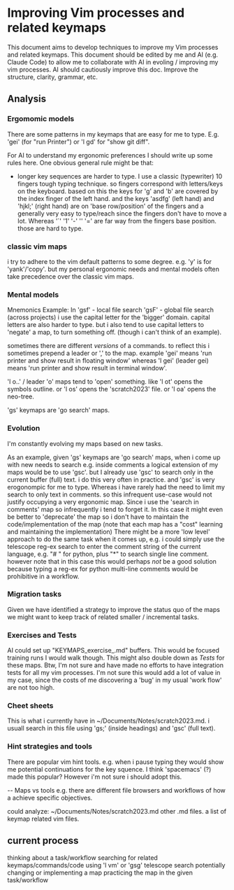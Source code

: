 
# Improving Vim processes and related keymaps
This document aims to develop techniques to improve my Vim processes and related keymaps.
This document should be edited by me and AI (e.g. Claude Code) to allow me to collaborate with AI in evoling / improving my vim processes.
AI should cautiously improve this doc. Improve the structure, clarity, grammar, etc.

## Analysis

### Ergomomic models
There are some patterns in my keymaps that are easy for me to type. E.g. 'gei' (for "run Printer") or 'l gd' for "show
git diff".

For AI to understand my ergonomic preferences I should write up some rules here.
One obvious general rule might be that:
- longer key sequences are harder to type.
I use a classic (typewriter) 10 fingers tough typing technique. so fingers correspond with letters/keys on the keyboard.
based on this the keys for 'g' and 'b' are covered by the index finger of the left hand. and the keys 'asdfg' (left
hand) and 'hjkl;' (right hand) are on 'base row/position' of the fingers and a generally very easy to type/reach since
the fingers don't have to move a lot. Whereas '`' '1' '-' '\' '=' are far way from the fingers base position. those are
hard to type.

### classic vim maps
i try to adhere to the vim default patterns to some degree. e.g. 'y' is for 'yank'/'copy'.
but my personal ergonomic needs and mental models often take precedence over the classic vim maps.

### Mental models
Mnemonics
Example: In
'gsf'  - local file search
'gsF'  - global file search (across projects)
i use the capital letter for the 'bigger' domain. capital letters are also harder to type.
but i also tend to use capital letters to 'negate' a map, to turn something off. (though i can't think of an example).

sometimes there are different *versions* of a commands. to reflect this i sometimes prepend a leader or ',' to the map.
example 'gei' means 'run printer and show result in floating window' whereas 'l gei' (leader gei) means 'run printer and
show result in terminal window'.

'l o..' / leader 'o' maps tend to 'open' something. like 'l ot' opens the symbols outline. or 'l os' opens the
'scratch2023' file. or 'l oa' opens the neo-tree.

'gs' keymaps are 'go search' maps.


### Evolution
I'm constantly evolving my maps based on new tasks. 

As an example, given 'gs' keymaps are 'go search' maps, when i come up with new needs to search e.g. inside comments a logical extension of my maps would be to use 'gsc'. but I already use 'gsc' to search only in the current buffer (full) text. i do this very often in practice. and 'gsc' is very erogonompic for me to type.
Whereas i have rarely had the need to limit my search to only text in comments. so this infrequent use-case would not
justify occupying a very ergonomic map.
Since i use the 'search in comments' map so infrequently i tend to forget it. In this case it might even be better to
'deprecate' the map so i don't have to maintain the code/implementation of the map (note that each map has a "cost"
learning and maintaining the implementation)
There might be a more 'low level' approach to do the same task when it comes up, e.g. i could simply use the telescope
reg-ex search to enter the comment string of the current language, e.g. "# " for python, plus "*" to search single line
comment. however note that in this case this would perhaps *not* be a good solution because typing a reg-ex for python
multi-line comments would be prohibitive in a workflow.

### Migration tasks
Given we have identified a strategy to improve the status quo of the maps we might want to keep track of related smaller
/ incremental tasks.

### Exercises and Tests
AI could set up "KEYMAPS_exercise_<label>.md" buffers. This would be focused training runs I would walk though. This
might also double down as *Tests* for these maps.
Btw, I'm not sure and have made no efforts to have integration tests for all my vim processes. I'm not sure this would
add a lot of value in my case, since the costs of me discovering a 'bug' in my usual 'work flow' are not too high.

### Cheet sheets
This is what i currently have in ~/Documents/Notes/scratch2023.md.
i usuall search in this file using 'gs;' (inside headings) and 'gsc' (full text).

### Hint strategies and tools
There are popular vim hint tools. e.g. when i pause typing they would show me potential continuations for the key
squence. I think 'spacemacs' (?) made this popular? However i'm not sure i should adopt this.


--
Maps vs tools
e.g. there are different file browsers and workflows of how a achieve specific objectives.

could analyze:
~/Documents/Notes/scratch2023.md
other .md files.
a list of keymap related vim files.

## current process
thinking about a task/workflow
searching for related keymaps/commands/code using 'l vm' or 'gsg' telescope search 
potentially changing or implementing a map
practicing the map in the given task/workflow



